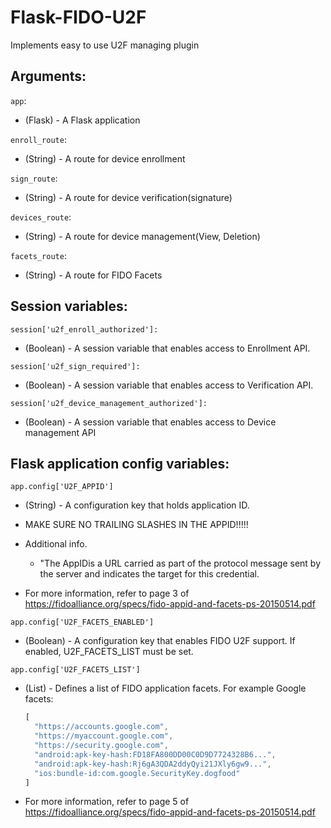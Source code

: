 Flask-FIDO-U2F 
==============

Implements easy to use U2F managing plugin

## Arguments:

`app`:
 * (Flask) - A Flask application

`enroll_route`:
 * (String) - A route for device enrollment

`sign_route`:
 * (String) - A route for device verification(signature)

`devices_route`:
 * (String) - A route for device management(View, Deletion)

`facets_route`:
 * (String) - A route for FIDO Facets 
    

## Session variables:

`session['u2f_enroll_authorized']:`
 * (Boolean) - A session variable that enables access to Enrollment API.

`session['u2f_sign_required']:`
 * (Boolean) - A session variable that enables access to Verification API.

`session['u2f_device_management_authorized']:`
 * (Boolean) - A session variable that enables access to Device management API


## Flask application config variables:

`app.config['U2F_APPID']`

 + (String) - A configuration key that holds application ID. 

 * MAKE SURE NO TRAILING SLASHES IN THE APPID!!!!!

 * Additional info.

    + "The AppIDis a URL carried as part of the protocol message sent by the server and indicates the target for this credential.

 * For more information, refer to page 3 of https://fidoalliance.org/specs/fido-appid-and-facets-ps-20150514.pdf

`app.config['U2F_FACETS_ENABLED']`

 * (Boolean) - A configuration key that enables FIDO U2F support. If enabled, U2F_FACETS_LIST must be set.

`app.config['U2F_FACETS_LIST']`

 + (List) - Defines a list of FIDO application facets. For example Google facets:

    ```javascript
    [
      "https://accounts.google.com",
      "https://myaccount.google.com",
      "https://security.google.com",
      "android:apk-key-hash:FD18FA800DD00C0D9D7724328B6...",
      "android:apk-key-hash:Rj6gA3QDA2ddyQyi21JXly6gw9...",
      "ios:bundle-id:com.google.SecurityKey.dogfood"
    ]
    ```
 + For more information, refer to page 5 of https://fidoalliance.org/specs/fido-appid-and-facets-ps-20150514.pdf